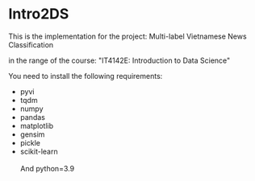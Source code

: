 # Intro2DS
This is the implementation for the project: Multi-label Vietnamese News Classification

in the range of the course: "IT4142E: Introduction to Data Science"

You need to install the following requirements:
- pyvi
- tqdm
- numpy
- pandas
- matplotlib
- gensim
- pickle
- scikit-learn\
\
And python=3.9
